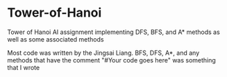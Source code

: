 # Tower-of-Hanoi
Tower of Hanoi AI assignment implementing DFS, BFS, and A* methods as well as some associated methods

Most code was written by the Jingsai Liang. BFS, DFS, A*, and any methods that have the comment "#Your code goes here" was something that I wrote
